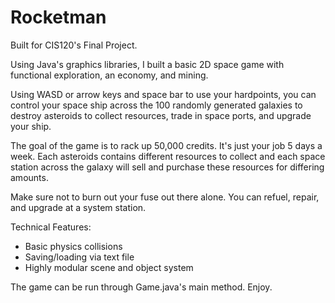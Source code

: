 # Rocketman

Built for CIS120's Final Project.

Using Java's graphics libraries, I built a basic 2D space game with functional exploration, an economy, and mining. 

Using WASD or arrow keys and space bar to use your hardpoints, you can control your space ship across the 100 randomly generated galaxies to destroy asteroids to collect resources, trade in space ports, and upgrade your ship.

The goal of the game is to rack up 50,000 credits. It's just your job 5 days a week. Each asteroids contains different resources to collect and each space station across the galaxy will sell and purchase these resources for differing amounts.

Make sure not to burn out your fuse out there alone. You can refuel, repair, and upgrade at a system station.

Technical Features:

- Basic physics collisions
- Saving/loading via text file
- Highly modular scene and object system


The game can be run through Game.java's main method. Enjoy.
